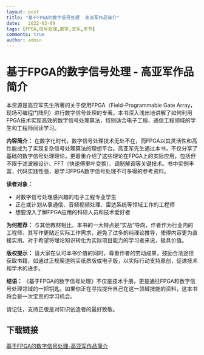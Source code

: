 ```yaml
---
layout: post
title: "基于FPGA的数字信号处理  高亚军作品简介"
date:   2022-03-09
tags: [FPGA,信号处理,数字,亚军,本书]
comments: true
author: admin
---
```

# 基于FPGA的数字信号处理 - 高亚军作品简介

本资源是高亚军先生所著的关于使用FPGA（Field-Programmable Gate Array，现场可编程门阵列）进行数字信号处理的专著。本书深入浅出地讲解了如何利用FPGA技术实现高效的数字信号处理算法，特别适合电子工程、通信工程领域的学生和工程师阅读学习。

**内容简介：**
在数字化时代，数字信号处理技术无处不在，而FPGA以其灵活性和高性能成为了实现复杂信号处理算法的理想平台。高亚军先生通过本书，不仅分享了基础的数字信号处理理论，更着重介绍了这些理论在FPGA上的实际应用，包括但不限于滤波器设计、FFT（快速傅里叶变换）、调制解调等关键技术。书中实例丰富，代码实践性强，是学习FPGA数字信号处理不可多得的参考资料。

**读者对象：**
- 对数字信号处理感兴趣的电子工程专业学生
- 正在或计划从事通信、音频视频处理、雷达系统等领域工作的工程师
- 想要深入了解FPGA应用的科研人员和技术爱好者

**为何推荐：**
与其他教材相比，本书的一大特点是“实战”导向，作者作为行业内的工程师，其写作更贴近实际工作需求，避免了过多的纯理论推导，使得内容更为直接实用。对于希望将理论知识转化为实际项目能力的学习者来说，极具价值。

**版权提示：**
请大家在认可本书价值的同时，尊重作者的劳动成果，鼓励合法途径获取书籍，如通过正规渠道购买纸质版或电子版，以实际行动支持原创，促进技术和学术的进步。

**结语：**
《基于FPGA的数字信号处理》不仅是技术手册，更是通往FPGA和数字信号处理领域的一把钥匙。如果你正在寻找提升自己在这一领域技能的资料，这本书将会是一次宝贵的学习机会。

请记住，支持正版是对知识创造者的最好致敬。

## 下载链接

[基于FPGA的数字信号处理-高亚军作品简介](https://pan.quark.cn/s/f5eb710babfc)